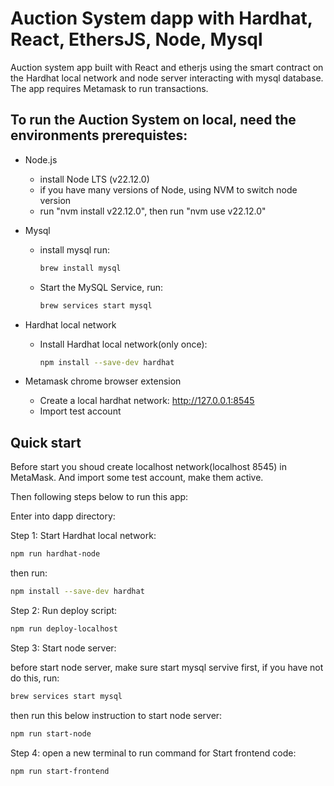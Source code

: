 # Auction System dapp with Hardhat, React, EthersJS, Node, Mysql

Auction system app built with React and etherjs using the smart contract on the
Hardhat local network and node server interacting with mysql database. The app requires Metamask to run transactions. 


## To run the Auction System on local, need the environments prerequistes:

* Node.js
    * install Node LTS (v22.12.0)
    * if you have many versions of Node, using NVM to switch node version
    * run "nvm install v22.12.0", then run "nvm use v22.12.0"

* Mysql
    * install mysql run:
        ```sh
        brew install mysql
        ```
    * Start the MySQL Service, run:
        ```sh
        brew services start mysql
        ```
    <!-- * Log in to MySQL, run:
        ```sh
        mysql -u root -p
        ```
    * Create a table named "auctiondb", run:
        ```sh
        CREATE DATABASE auctiondb;
        ```
    * Check is database is created successful, run:
        ```sh
        SHOW DATABASES;
        ``` -->

* Hardhat local network
    * Install Hardhat local network(only once):

        ```sh
        npm install --save-dev hardhat
        ```

* Metamask chrome browser extension
    * Create a local hardhat network: http://127.0.0.1:8545
    * Import test account


## Quick start

Before start you shoud create localhost network(localhost 8545) in MetaMask. And import some test account, make them active.

<!-- Install Hardhat local network(only once):

```sh
npm install --save-dev hardhat
``` -->

Then following steps below to run this app:

Enter into dapp directory:

Step 1: Start Hardhat local network:

```sh
npm run hardhat-node
```
then run:

```sh
npm install --save-dev hardhat
```

Step 2: Run deploy script:

```sh
npm run deploy-localhost
```

Step 3: Start node server: 

before start node server, make sure start mysql servive first, if you have not do this, run:

```sh
brew services start mysql
```
then run this below instruction to start node server:

```sh
npm run start-node
```

Step 4: open a new terminal to run command for Start frontend code: 

```sh
npm run start-frontend
```

